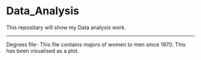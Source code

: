 # Data_Analysis
This repositary will show my Data analysis work.
____________________________________________________________
Degrees file- This file contains majors of women to men since 1970. This has been visualised as a plot.
